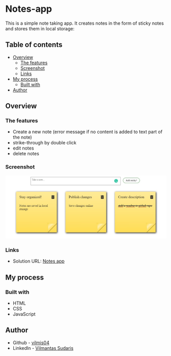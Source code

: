 # Notes-app

This is a simple note taking app. It creates notes in the form of sticky notes and stores them in local storage:

## Table of contents

- [Overview](#overview)
  - [The features](#the-features)
  - [Screenshot](#screenshot)
  - [Links](#links)
- [My process](#my-process)
  - [Built with](#built-with)
- [Author](#author)

## Overview

### The features

- Create a new note (error message if no content is added to text part of the note)
- strike-through by double click
- edit notes
- delete notes

### Screenshot

![Picture](./Screenshot.jpg)

### Links

- Solution URL: [Notes app](https://github.com/vilmis04/Notes-app)

## My process

### Built with

- HTML
- CSS
- JavaScript

## Author

- Github - [vilmis04](https://github.com/vilmis04)
- LinkedIn - [Vilmantas Sudaris](https://www.linkedin.com/in/vilmantas-sudaris-63567586)
